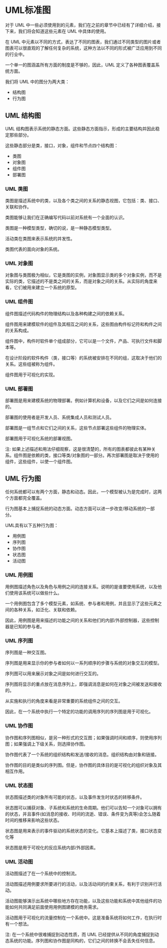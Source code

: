 # UML标准图

对于 UML 中一些必须使用到的元素，我们在之前的章节中已经有了详细介绍，接下来，我们将会知道这些元素在 UML 中具体的使用。

在 UML 中元素以不同的方式，表达了不同的图表，我们通过不同类型的图片或者图表可以很直观的了解任何复杂的系统，这种方法以不同的形式被广泛应用到不同的行业中。

一个单一的图涵盖所有方面的制度是不够的，因此，UML 定义了各种图表覆盖系统方面。

我们将 UML 中的图分为两大类：

* 结构图
* 行为图

## UML 结构图

UML 结构图表示系统的静态方面。这些静态方面指示，形成的主要结构并因此稳定那些部分。

这些静态部分是类，接口，对象，组件和节点四个结构图：

* 类图
* 对象图
* 组件图
* 部署图

### UML 类图

类图是描述系统中的类，以及各个类之间的关系的静态视图，它包括：类、接口、关联和协作。

类图能够让我们在正确编写代码以前对系统有一个全面的认识。

类图是一种模型类型，确切的说，是一种静态模型类型。

活动类在类图来表示系统的并发性。

类图代表的面向对象的系统。

### UML 对象图

对象图与类图极为相似，它是类图的实例，对象图显示类的多个对象实例，而不是实际的类，它描述的不是类之间的关系，而是对象之间的关系。从实际的角度来看，它们被用来建立一个系统的原型。

### UML 组件图

组件图描述代码构件的物理结构以及各种构建之间的依赖关系。

组件图用来建模软件的组件及其相互之间的关系，这些图由构件标记符和构件之间的关系构成。

组件图中，构件时软件单个组成部分，它可以是一个文件，产品、可执行文件和脚本等。

在设计阶段的软件构件（类，接口等）的系统被安排在不同的组，这取决于他们的关系。这些组被称为组件。

组件图用于可视化的实现。

### UML 部署图

部署图是用来建模系统的物理部署。例如计算机和设备，以及它们之间是如何连接的。

部署图的使用者是开发人员、系统集成人员和测试人员。

部署图是一组节点和它们之间的关系，这些节点部署这些组件的物理实体。

部署图用于可视化系统的部署视图。

注: 如果上述描述和用法仔细观察，这是很清楚的，所有的图表都彼此有某种关系。组件图是依赖的类，接口等类/对象图的一部分。再次部署图是取决于使用的组件，这些组件，以使一个组件图。

## UML 行为图

任何系统都可以有两个方面，静态和动态。因此，一个模型被认为是完成时，这两个方面都完全覆盖。

行为图基本上捕捉系统的动态方面。动态方面可以进一步改变/移动系统的一部分。

UML具有以下五种行为图：

* 用例图
* 序列图
* 协作图
* 状态图
* 活动图

### UML 用例图

用例图描述角色以及角色与用例之间的连接关系。说明的是谁要使用系统，以及他们使用该系统可以做些什么。

一个用例图包含了多个模型元素，如系统、参与者和用例，并且显示了这些元素之间的各种关系，如泛化、关联和依赖。

因此，用例图是用来描述的功能之间的关系和他们的内部/外部控制器，这些控制器是已知的参与者。

### UML 序列图

序列图是一种交互图。

序列图是用来显示你的参与者如何以一系列顺序的步骤与系统的对象交互的模型。

序列图可以用来展示对象之间是如何进行交互的。

序列图将显示的重点放在消息序列上，即强调消息是如何在对象之间被发送和接收的。

从实施和执行的角度来看是非常重要的系统组件之间的交互。

因此，在一个系统中执行一个特定的功能的调用序列的序列图是用于可视化。

### UML 协作图

协作图和序列图相似，是另一种形式的交互图；如果强调时间和顺序，则使用序列图；如果强调上下级关系，则选择协作图。

协作图代表了一个系统的组织结构和发送/接收的消息。组织结构由对象和链接。

协作图的目的是类似的序列图。但是，协作图的具体目的是可视化的组织对象及其相互作用。

### UML 状态图

状态图描述类的对象所有可能的状态，以及事件发生时状态的转移条件。

状态图可以捕获对象、子系统和系统的生命周期。他们可以告知一个对象可以拥有的状态，并且事件(如消息的接收、时间的流逝、错误、条件变为真等)会怎么随着时间的推移来影响这些状态。

状态图是用来表示的事件驱动的系统状态的变化。它基本上描述了类，接口状态变化等

状态图是用于可视化的反应系统内部/外部因素。

### UML 活动图

活动图描述了在一个系统中的控制流。

活动图描述用例要求所要进行的活动，以及活动间的约束关系，有利于识别并行活动。

活动图能够演示出系统中哪些地方存在功能，以及这些功能和系统中其他组件的功能如何共同满足前面使用用例图建模的商务需求。

活动图用于可视化的流量控制在一个系统中。这是准备系统将如何工作，在执行时有一个想法。

注: 在一个系统中很难捕捉到动态性质，而 UML 已经提供从不同的角度捕捉到动态系统的功能。序列图和协作图是同构的，它们之间的转换不会丢失任何信息。
